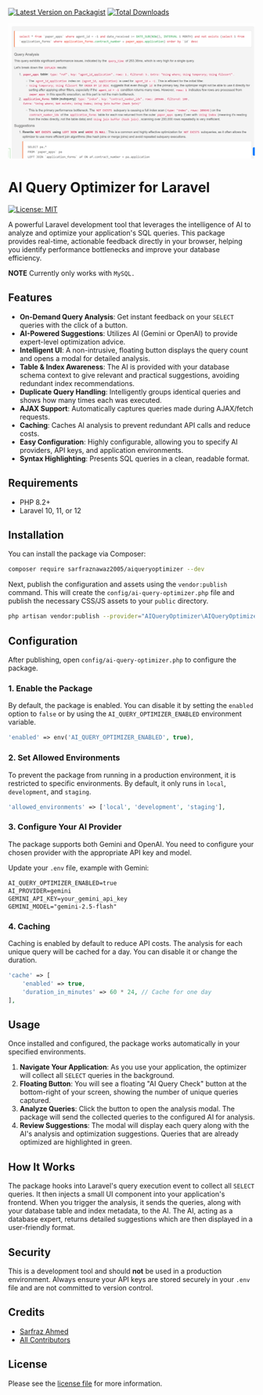 [![Latest Version on Packagist][ico-version]][link-packagist]
[![Total Downloads][ico-downloads]][link-downloads]

![Screenshot](screenshot.png)

# AI Query Optimizer for Laravel

[![License: MIT](https://img.shields.io/badge/License-MIT-yellow.svg)](https://opensource.org/licenses/MIT)

A powerful Laravel development tool that leverages the intelligence of AI to analyze and optimize your application's SQL queries. This package provides real-time, actionable feedback directly in your browser, helping you identify performance bottlenecks and improve your database efficiency.

**NOTE** Currently only works with `MySQL.`

## Features

- **On-Demand Query Analysis**: Get instant feedback on your `SELECT` queries with the click of a button.
- **AI-Powered Suggestions**: Utilizes AI (Gemini or OpenAI) to provide expert-level optimization advice.
- **Intelligent UI**: A non-intrusive, floating button displays the query count and opens a modal for detailed analysis.
- **Table & Index Awareness**: The AI is provided with your database schema context to give relevant and practical suggestions, avoiding redundant index recommendations.
- **Duplicate Query Handling**: Intelligently groups identical queries and shows how many times each was executed.
- **AJAX Support**: Automatically captures queries made during AJAX/fetch requests.
- **Caching**: Caches AI analysis to prevent redundant API calls and reduce costs.
- **Easy Configuration**: Highly configurable, allowing you to specify AI providers, API keys, and application environments.
- **Syntax Highlighting**: Presents SQL queries in a clean, readable format.

## Requirements

- PHP 8.2+
- Laravel 10, 11, or 12

## Installation

You can install the package via Composer:

```bash
composer require sarfraznawaz2005/aiqueryoptimizer --dev
```

Next, publish the configuration and assets using the `vendor:publish` command. This will create the `config/ai-query-optimizer.php` file and publish the necessary CSS/JS assets to your `public` directory.

```bash
php artisan vendor:publish --provider="AIQueryOptimizer\AIQueryOptimizerServiceProvider"
```

## Configuration

After publishing, open `config/ai-query-optimizer.php` to configure the package.

### 1. Enable the Package

By default, the package is enabled. You can disable it by setting the `enabled` option to `false` or by using the `AI_QUERY_OPTIMIZER_ENABLED` environment variable.

```php
'enabled' => env('AI_QUERY_OPTIMIZER_ENABLED', true),
```

### 2. Set Allowed Environments

To prevent the package from running in a production environment, it is restricted to specific environments. By default, it only runs in `local`, `development`, and `staging`.

```php
'allowed_environments' => ['local', 'development', 'staging'],
```

### 3. Configure Your AI Provider

The package supports both Gemini and OpenAI. You need to configure your chosen provider with the appropriate API key and model.

Update your `.env` file, example with Gemini:

```env
AI_QUERY_OPTIMIZER_ENABLED=true
AI_PROVIDER=gemini
GEMINI_API_KEY=your_gemini_api_key
GEMINI_MODEL="gemini-2.5-flash"

```

### 4. Caching

Caching is enabled by default to reduce API costs. The analysis for each unique query will be cached for a day. You can disable it or change the duration.

```php
'cache' => [
    'enabled' => true,
    'duration_in_minutes' => 60 * 24, // Cache for one day
],
```

## Usage

Once installed and configured, the package works automatically in your specified environments.

1. **Navigate Your Application**: As you use your application, the optimizer will collect all `SELECT` queries in the background.
2. **Floating Button**: You will see a floating "AI Query Check" button at the bottom-right of your screen, showing the number of unique queries captured.
3. **Analyze Queries**: Click the button to open the analysis modal. The package will send the collected queries to the configured AI for analysis.
4. **Review Suggestions**: The modal will display each query along with the AI's analysis and optimization suggestions. Queries that are already optimized are highlighted in green.

## How It Works

The package hooks into Laravel's query execution event to collect all `SELECT` queries. It then injects a small UI component into your application's frontend. When you trigger the analysis, it sends the queries, along with your database table and index metadata, to the AI. The AI, acting as a database expert, returns detailed suggestions which are then displayed in a user-friendly format.

## Security

This is a development tool and should **not** be used in a production environment. Always ensure your API keys are stored securely in your `.env` file and are not committed to version control.

## Credits

- [Sarfraz Ahmed][link-author]
- [All Contributors][link-contributors]

## License

Please see the [license file](LICENSE) for more information.

[ico-version]: https://img.shields.io/packagist/v/sarfraznawaz2005/aiqueryoptimizer.svg?style=flat-square
[ico-downloads]: https://img.shields.io/packagist/dt/sarfraznawaz2005/aiqueryoptimizer.svg?style=flat-square

[link-packagist]: https://packagist.org/packages/sarfraznawaz2005/aiqueryoptimizer
[link-downloads]: https://packagist.org/packages/sarfraznawaz2005/aiqueryoptimizer
[link-author]: https://github.com/sarfraznawaz2005
[link-contributors]: https://github.com/sarfraznawaz2005/aiqueryoptimizer/graphs/contributors
